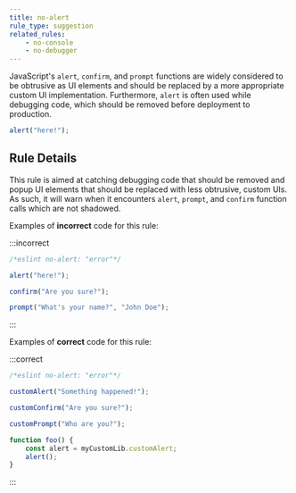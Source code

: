 ```yaml
---
title: no-alert
rule_type: suggestion
related_rules:
    - no-console
    - no-debugger
---
```


JavaScript's `alert`, `confirm`, and `prompt` functions are widely considered to be obtrusive as UI elements and should be replaced by a more appropriate custom UI implementation. Furthermore, `alert` is often used while debugging code, which should be removed before deployment to production.

```js
alert("here!");
```

## Rule Details

This rule is aimed at catching debugging code that should be removed and popup UI elements that should be replaced with less obtrusive, custom UIs. As such, it will warn when it encounters `alert`, `prompt`, and `confirm` function calls which are not shadowed.

Examples of **incorrect** code for this rule:

:::incorrect

```js
/*eslint no-alert: "error"*/

alert("here!");

confirm("Are you sure?");

prompt("What's your name?", "John Doe");
```

:::

Examples of **correct** code for this rule:

:::correct

```js
/*eslint no-alert: "error"*/

customAlert("Something happened!");

customConfirm("Are you sure?");

customPrompt("Who are you?");

function foo() {
    const alert = myCustomLib.customAlert;
    alert();
}
```

:::
